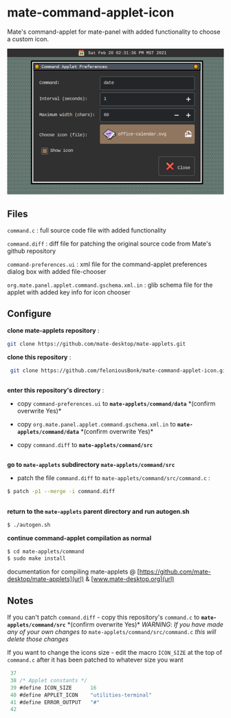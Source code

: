 # mate-command-applet-icon                                                                                                                                           
Mate's command-applet for mate-panel with added functionality to choose a custom icon. 

![screenshot](/docs/command-applet-icon.png)

## Files
`command.c` : full source code file with added functionality

`command.diff` : diff file for patching the original source code from Mate's github repository

`command-preferences.ui` : xml file for the command-applet preferences dialog box with added file-chooser

`org.mate.panel.applet.command.gschema.xml.in` : glib schema file for the applet with added key info for icon chooser

## Configure
**clone mate-applets repository** :
```bash 
git clone https://github.com/mate-desktop/mate-applets.git
```

**clone this repository** :
```bash
 git clone https://github.com/feloniousBonk/mate-command-applet-icon.git
```
## 
**enter this repository's directory** :

- copy `command-preferences.ui` to **`mate-applets/command/data`** \*(confirm overwrite Yes)\*

- copy `org.mate.panel.applet.command.gschema.xml.in` to **`mate-applets/command/data`** \*(confirm overwrite Yes)\*

- copy `command.diff` to **`mate-applets/command/src`**
## 

**go to `mate-applets` subdirectory `mate-applets/command/src`** 

- patch the file `command.diff` to `mate-applets/command/src/command.c` :
```bash
$ patch -p1 --merge -i command.diff
 ```
## 
**return to the `mate-applets` parent directory and run autogen.sh**
```bash
$ ./autogen.sh
```
**continue command-applet compilation as normal** 
```bash
$ cd mate-applets/command
$ sudo make install
```

documentation for compiling mate-applets @ [https://github.com/mate-desktop/mate-applets](url) & [www.mate-desktop.org](url)

## Notes
If you can't patch `command.diff` - copy this repository's `command.c` to **`mate-applets/command/src`** \*(confirm overwrite Yes)\* *WARNING*: _If you have made any of your own changes to_ `mate-applets/command/src/command.c` _this will delete those changes_

If you want to change the icons size - edit the macro `ICON_SIZE` at the top of `command.c` after it has been patched to whatever size you want

```c
 37 
 38 /* Applet constants */
 39 #define ICON_SIZE      16
 40 #define APPLET_ICON    "utilities-terminal"
 41 #define ERROR_OUTPUT   "#"
 42 
```
